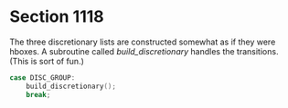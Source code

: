 # Section 1118

The three discretionary lists are constructed somewhat as if they were hboxes.
A subroutine called *build_discretionary* handles the transitions.
(This is sort of fun.)

```c << Cases of |handle_right_brace| where a |RIGHT_BRACE| triggers a delayed action >>+=
case DISC_GROUP:
    build_discretionary();
    break;
```
